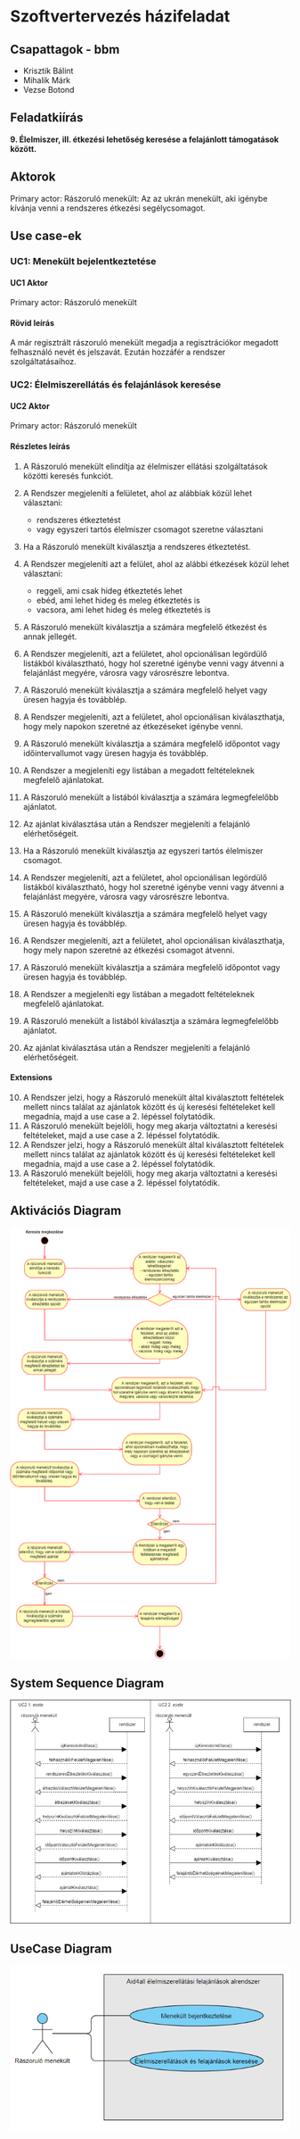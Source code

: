 # Szoftvertervezés házifeladat

## Csapattagok - bbm

- Krisztik Bálint
- Mihalik Márk
- Vezse Botond

<div style="page-break-after: always;"></div>

## Feladatkiírás

**9. Élelmiszer, ill. étkezési lehetőség keresése a felajánlott támogatások között.**


## Aktorok

Primary actor: Rászoruló menekült: Az az ukrán menekült, aki igénybe kívánja venni a rendszeres étkezési segélycsomagot.

## Use case-ek

### UC1: Menekült bejelentkeztetése

#### UC1 Aktor 

Primary actor: Rászoruló menekült

#### Rövid leírás

A már regisztrált rászoruló menekült megadja a regisztrációkor megadott felhasználó nevét és jelszavát. Ezután hozzáfér a rendszer szolgáltatásaihoz.

### UC2: Élelmiszerellátás és felajánlások keresése

#### UC2 Aktor

Primary actor: Rászoruló menekült

#### Részletes leírás

1. A Rászoruló menekült elindítja az élelmiszer ellátási szolgáltatások közötti keresés funkciót.
2. A Rendszer megjeleníti a felületet, ahol az alábbiak közül lehet választani:
    - rendszeres étkeztetést
    - vagy egyszeri tartós élelmiszer csomagot szeretne választani
3. Ha a Rászoruló menekült kiválasztja a rendszeres étkeztetést.
4. A Rendszer megjeleníti azt a felület, ahol az alábbi étkezések közül lehet választani:
    - reggeli, ami csak hideg étkeztetés lehet
    - ebéd, ami lehet hideg és meleg étkeztetés is
    - vacsora, ami lehet hideg és meleg étkeztetés is
5. A Rászoruló menekült kiválasztja a számára megfelelő étkezést és annak jellegét.
6. A Rendszer megjeleníti, azt a felületet, ahol opcionálisan legördülő listákból kiválasztható, hogy hol szeretné igénybe venni vagy átvenni a felajánlást megyére, városra vagy városrészre lebontva.
7. A Rászoruló menekült kiválasztja a számára megfelelő helyet vagy üresen hagyja és továbblép.
8. A Rendszer megjeleníti, azt a felületet, ahol opcionálisan kiválaszthatja, hogy mely napokon szeretné az étkezéseket igénybe venni.
9. A Rászoruló menekült kiválasztja a számára megfelelő időpontot vagy időintervallumot vagy üresen hagyja és továbblép.
10. A Rendszer a megjeleníti egy listában a megadott feltételeknek megfelelő ajánlatokat.
11. A Rászoruló menekült a listából kiválasztja a számára legmegfelelőbb ajánlatot.
12. Az ajánlat kiválasztása után a Rendszer megjeleníti a felajánló elérhetőségeit.

13. Ha a Rászoruló menekült kiválasztja az egyszeri tartós élelmiszer csomagot.
14. A Rendszer megjeleníti, azt a felületet, ahol opcionálisan legördülő listákból kiválasztható, hogy hol szeretné igénybe venni vagy átvenni a felajánlást megyére, városra vagy városrészre lebontva.
15. A Rászoruló menekült kiválasztja a számára megfelelő helyet vagy üresen hagyja és továbblép.
16. A Rendszer megjeleníti, azt a felületet, ahol opcionálisan kiválaszthatja, hogy mely napon szeretné az étkezési csomagot átvenni.
17. A Rászoruló menekült kiválasztja a számára megfelelő időpontot vagy üresen hagyja és továbblép.
18. A Rendszer a megjeleníti egy listában a megadott feltételeknek megfelelő ajánlatokat.
19. A Rászoruló menekült a listából kiválasztja a számára legmegfelelőbb ajánlatot.
20. Az ajánlat kiválasztása után a Rendszer megjeleníti a felajánló elérhetőségeit.

#### Extensions

10. A Rendszer jelzi, hogy a Rászoruló menekült által kiválasztott feltételek mellett nincs találat az ajánlatok között és új keresési feltételeket kell megadnia, majd a use case a 2. lépéssel folytatódik.
11. A Rászoruló menekült bejelöli, hogy meg akarja változtatni a keresési feltételeket, majd a use case a 2. lépéssel folytatódik.
18. A Rendszer jelzi, hogy a Rászoruló menekült által kiválasztott feltételek mellett nincs találat az ajánlatok között és új keresési feltételeket kell megadnia, majd a use case a 2. lépéssel folytatódik.
19. A Rászoruló menekült bejelöli, hogy meg akarja változtatni a keresési feltételeket, majd a use case a 2. lépéssel folytatódik.


<div style="page-break-after: always;"></div>

## Aktivációs Diagram

![aktivacios](Aktiv%C3%A1ci%C3%B3s_Diagram.png)

## System Sequence Diagram

![ssd](ssd.drawio.png)

<div style="page-break-after: always;"></div>

## UseCase Diagram

![usecase](UseCase_Diagram.png)